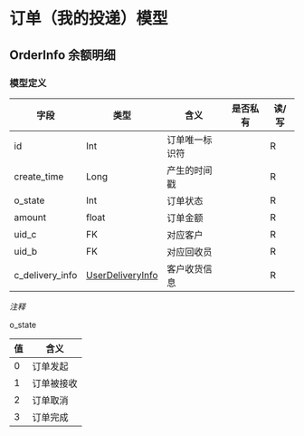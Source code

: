 #  订单（我的投递）模型

## OrderInfo 余额明细

### 模型定义

| 字段          | 类型   | 含义           | 是否私有 | 读/写 |
| ------------- | ------ | -------------- | -------- | ----- |
| id            | Int    | 订单唯一标识符 |          | R     |
| create_time   |Long    | 产生的时间戳   |          | R      |
| o_state       | Int   | 订单状态      |         | R         |
| amount        | float  |  订单金额        |       | R     |
| uid_c           | FK     | 对应客户         |        | R   |
| uid_b           | FK     | 对应回收员         |        | R   |
| c_delivery_info | [UserDeliveryInfo](/Model/user/delivery_model/) | 客户收货信息 | | R |

*注释*

o_state

| 值 | 含义|
|----|----|
| 0  | 订单发起 |
| 1  |订单被接收|
| 2 | 订单取消 |
| 3 | 订单完成   |
